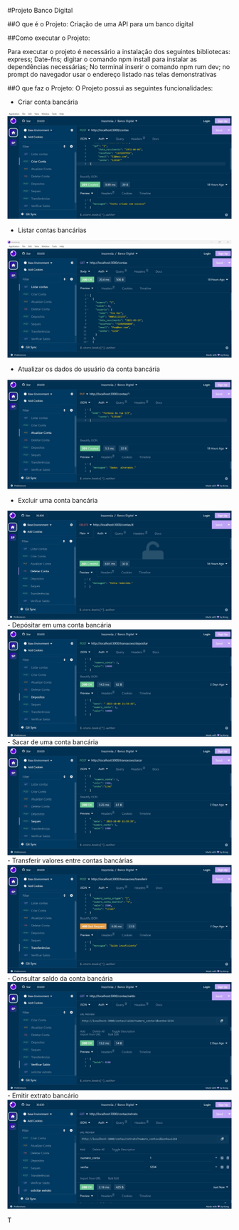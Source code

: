 

#Projeto Banco Digital




##O que é o Projeto:
Criação de uma API para um banco digital



##Como executar o Projeto:

Para executar o projeto é necessário a instalação dos seguintes bibliotecas:
express;
Date-fns;
digitar o comando npm install para instalar as dependências necessárias;
No terminal inserir o comando npm rum dev;
no prompt do navegador usar o endereço listado nas telas demonstrativas

##O que faz o Projeto:
O Projeto possui as seguintes funcionalidades:

- Criar conta bancária
<img src="./src/telas/criarconta.jpg">

- Listar contas bancárias
<img src="./src/telas/listarcontas.jpg">

- Atualizar os dados do usuário da conta bancária
<img src="./src/telas/tela1.jpg">

- Excluir uma conta bancária
<img src="./src/telas/removerconta.jpg">
- Depósitar em uma conta bancária
<img src="./src/telas/depositos.jpg">
- Sacar de uma conta bancária
<img src="./src/telas/saques.jpg">
- Transferir valores entre contas bancárias
<img src="./src/telas/transferencias.jpg">
- Consultar saldo da conta bancária
<img src="./src/telas/saldo.jpg">
- Emitir extrato bancário
<img src="./src/telas/extratos.jpg">

T
